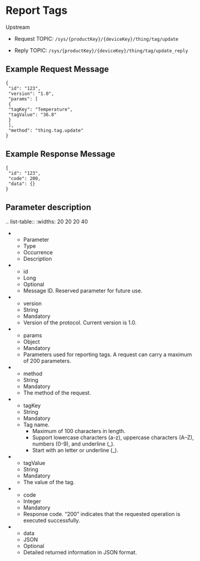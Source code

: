 # Report Tags

Upstream
- Request TOPIC: `/sys/{productKey}/{deviceKey}/thing/tag/update`

- Reply TOPIC: `/sys/{productKey}/{deviceKey}/thing/tag/update_reply`

## Example Request Message

```
{
 "id": "123",
 "version": "1.0",
 "params": [
 {
 "tagKey": "Temperature",
 "tagValue": "36.8"
 }
 ],
 "method": "thing.tag.update"
}

```

## Example Response Message

```
{
 "id": "123",
 "code": 200,
 "data": {}
}

```

## Parameter description

.. list-table::
   :widths: 20 20 20 40

   * - Parameter
     - Type
     - Occurrence
     - Description
   * - id
     - Long
     - Optional
     - Message ID. Reserved parameter for future use.
   * - version
     - String
     - Mandatory
     - Version of the protocol. Current version is 1.0.
   * - params
     - Object
     - Mandatory
     - Parameters used for reporting tags. A request can carry a maximum of 200 parameters.
   * - method
     - String
     - Mandatory
     - The method of the request.
   * - tagKey
     - String
     - Mandatory
     - Tag name.
        + Maximum of 100 characters in length.
        + Support lowercase characters (a-z), uppercase characters (A–Z), numbers (0-9), and underline (_).
        + Start with an letter or underline (_).
   * - tagValue
     - String
     - Mandatory
     - The value of the tag.
   * - code
     - Integer
     - Mandatory
     - Response code. &ldquo;200&rdquo; indicates that the requested operation is executed successfully.
   * - data
     - JSON
     - Optional
     - Detailed returned information in JSON format.

<!--end-->
